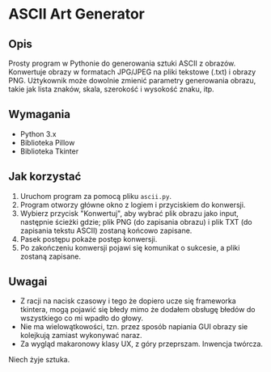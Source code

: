 # ASCII Art Generator

## Opis
Prosty program w Pythonie do generowania sztuki ASCII z obrazów. Konwertuje obrazy w formatach JPG/JPEG na pliki tekstowe (.txt) i obrazy PNG. Użtykownik może dowolnie zmienić parametry generowania obrazu, takie jak lista znaków, skala, szerokość i wysokość znaku, itp.

## Wymagania
- Python 3.x
- Biblioteka Pillow
- Biblioteka Tkinter

## Jak korzystać
1. Uruchom program za pomocą pliku `ascii.py`.
2. Program otworzy główne okno z logiem i przyciskiem do konwersji.
3. Wybierz przycisk "Konwertuj", aby wybrać plik obrazu jako input, następnie ścieżki gdzie; plik PNG (do zapisania obrazu) i plik TXT (do zapisania tekstu ASCII) zostaną końcowo zapisane.
4. Pasek postępu pokaże postęp konwersji.
5. Po zakończeniu konwersji pojawi się komunikat o sukcesie, a pliki zostaną zapisane.

## Uwagai 
- Z racji na nacisk czasowy i tego że dopiero ucze się frameworka tkintera, mogą pojawić się błedy mimo że dodałem obsługę błedów do wszystkiego co mi wpadło do głowy.
- Nie ma wielowątkowości, tzn. przez sposób napiania GUI obrazy sie kolejkują zamiast wykonywać naraz.
- Za wygląd makaronowy klasy UX, z góry przeprszam. Inwencja twórcza. 

Niech żyje sztuka. 
